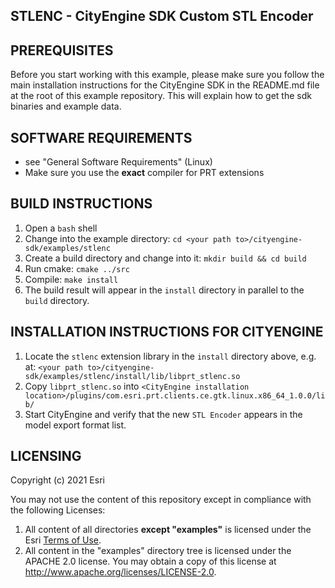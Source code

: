STLENC - CityEngine SDK Custom STL Encoder
------------------------------------------


PREREQUISITES
-------------

Before you start working with this example, please make sure you follow
the main installation instructions for the CityEngine SDK in the
README.md file at the root of this example repository. This will 
explain how to get the sdk binaries and example data.


SOFTWARE REQUIREMENTS
---------------------

- see "General Software Requirements" (Linux)
- Make sure you use the **exact** compiler for PRT extensions


BUILD INSTRUCTIONS
------------------

1. Open a `bash` shell
1. Change into the example directory: `cd <your path to>/cityengine-sdk/examples/stlenc`
1. Create a build directory and change into it: `mkdir build && cd build`
1. Run cmake: `cmake ../src`
1. Compile: `make install`
1. The build result will appear in the `install` directory in parallel to the `build` directory.


INSTALLATION INSTRUCTIONS FOR CITYENGINE
----------------------------------------

1. Locate the `stlenc` extension library in the `install` directory above, e.g. at:
   `<your path to>/cityengine-sdk/examples/stlenc/install/lib/libprt_stlenc.so`
1. Copy `libprt_stlenc.so` into `<CityEngine installation location>/plugins/com.esri.prt.clients.ce.gtk.linux.x86_64_1.0.0/lib/`
1. Start CityEngine and verify that the new `STL Encoder` appears in the model export format list.


LICENSING
---------

Copyright (c) 2021 Esri

You may not use the content of this repository except in compliance with the following Licenses:
  1. All content of all directories **except "examples"** is licensed under the Esri [Terms of Use](http://www.esri.com/legal/licensing-translations).
  2. All content in the "examples" directory tree is licensed under the APACHE 2.0 license. You may obtain a copy of this license at http://www.apache.org/licenses/LICENSE-2.0.
